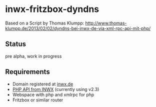 inwx-fritzbox-dyndns
====================
Based on a Script by Thomas Klumpp: http://www.thomas-klumpp.de/2013/02/02/dyndns-bei-inwx-de-via-xml-rpc-api-mit-php/

Status
----
pre alpha, work in progress

Requirements
----
 - Domain registered at [inwx.de]
 - [PHP API from INWX][1] (currently using v2.3)
 - Webspace with php and xmlrpc for php
 - Fritzbox or similar router

[inwx.de]:http://inwx.de
[1]:https://github.com/inwx/php-client
